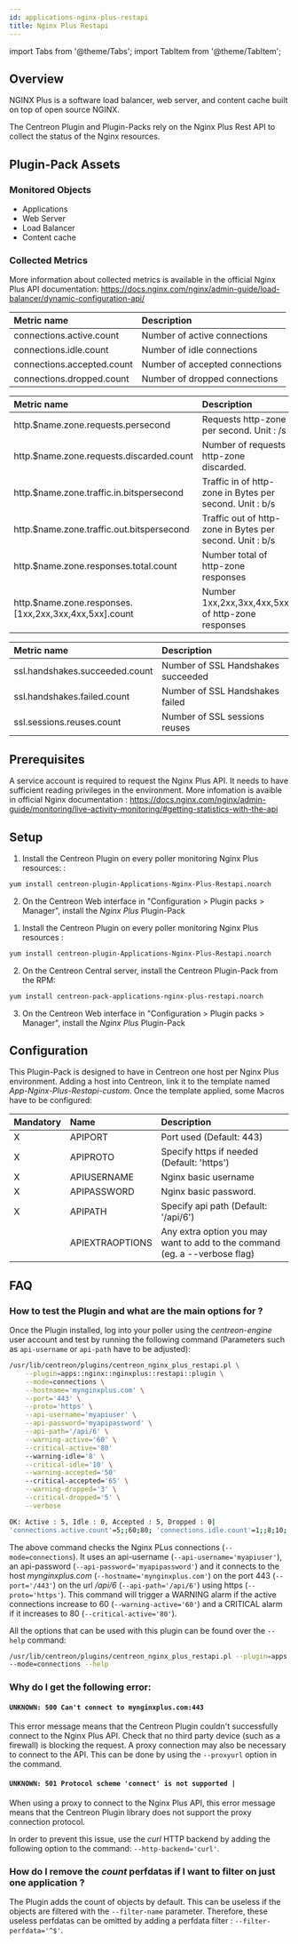 ```yaml
---
id: applications-nginx-plus-restapi
title: Nginx Plus Restapi
---
```

import Tabs from '@theme/Tabs';
import TabItem from '@theme/TabItem';


## Overview

NGINX Plus is a software load balancer, web server, and content cache built on top of open source NGINX.

The Centreon Plugin and Plugin-Packs rely on the Nginx Plus Rest API to collect the status of the Nginx resources.

## Plugin-Pack Assets

### Monitored Objects

* Applications
* Web Server
* Load Balancer
* Content cache

### Collected Metrics

More information about collected metrics is available in the official Nginx Plus API documentation: https://docs.nginx.com/nginx/admin-guide/load-balancer/dynamic-configuration-api/

<Tabs groupId="sync">
<TabItem value="Connections" label="Connections">

| Metric name                 | Description                    |
| :-------------------------- | :----------------------------- |
| connections.active.count    | Number of active connections   |
| connections.idle.count      | Number of idle connections     |
| connections.accepted.count  | Number of accepted connections |
| connections.dropped.count   | Number of dropped connections  |

</TabItem>
<TabItem value="Http-Zone" label="Http-Zone">

| Metric name                                             | Description                                              |
| :------------------------------------------------------ | :------------------------------------------------------- |
| http.$name.zone.requests.persecond                      | Requests http-zone per second. Unit : /s                 |
| http.$name.zone.requests.discarded.count                | Number of requests http-zone discarded.                  |
| http.$name.zone.traffic.in.bitspersecond                | Traffic in of http-zone in Bytes per second. Unit : b/s  |
| http.$name.zone.traffic.out.bitspersecond               | Traffic out of http-zone in Bytes per second. Unit : b/s |
| http.$name.zone.responses.total.count                   | Number total of http-zone responses                      |
| http.$name.zone.responses.[1xx,2xx,3xx,4xx,5xx].count   | Number 1xx,2xx,3xx,4xx,5xx of http-zone responses        |

</TabItem>
<TabItem value="Ssl" label="Ssl">

| Metric name                      | Description                         |
| :------------------------------- | :---------------------------------- |
| ssl.handshakes.succeeded.count   | Number of SSL Handshakes succeeded  |
| ssl.handshakes.failed.count      | Number of SSL Handshakes failed     |
| ssl.sessions.reuses.count        | Number of SSL sessions reuses       |

</TabItem>
</Tabs>

## Prerequisites

A service account is required to request the Nginx Plus API. It needs to have sufficient reading privileges in the environment.
More infomation is avaible in official Nginx documentation : https://docs.nginx.com/nginx/admin-guide/monitoring/live-activity-monitoring/#getting-statistics-with-the-api

## Setup

<Tabs groupId="sync">
<TabItem value="Online License" label="Online License">

1. Install the Centreon Plugin on every poller monitoring Nginx Plus resources: :

```bash
yum install centreon-plugin-Applications-Nginx-Plus-Restapi.noarch
```

2. On the Centreon Web interface in "Configuration > Plugin packs > Manager", install the *Nginx Plus* Plugin-Pack

</TabItem>
<TabItem value="Offline License" label="Offline License">

1. Install the Centreon Plugin on every poller monitoring Nginx Plus resources :

```bash
yum install centreon-plugin-Applications-Nginx-Plus-Restapi.noarch
```

2. On the Centreon Central server, install the Centreon Plugin-Pack from the RPM:

```bash
yum install centreon-pack-applications-nginx-plus-restapi.noarch
```

3. On the Centreon Web interface in "Configuration > Plugin packs > Manager", install the *Nginx Plus* Plugin-Pack

</TabItem>
</Tabs>

## Configuration

This Plugin-Pack is designed to have in Centreon one host per Nginx Plus environment.
Adding a host into Centreon, link it to the template named *App-Nginx-Plus-Restapi-custom*.
Once the template applied, some Macros have to be configured:

| Mandatory | Name            | Description                                                                |
| :-------- | :-------------- | :------------------------------------------------------------------------- |
| X         | APIPORT         | Port used (Default: 443)                                                   |
| X         | APIPROTO        | Specify https if needed (Default: 'https')                                 |
| X         | APIUSERNAME     | Nginx basic username                                                       |
| X         | APIPASSWORD     | Nginx basic password.                                                      |
| X         | APIPATH         | Specify api path (Default: '/api/6')                                       |
|           | APIEXTRAOPTIONS | Any extra option you may want to add to the command (eg. a --verbose flag) |

## FAQ

### How to test the Plugin and what are the main options for ?

Once the Plugin installed, log into your poller using the *centreon-engine* user account and test 
by running the following command (Parameters such as ```api-username``` or ```api-path``` have to be adjusted):

```bash
/usr/lib/centreon/plugins/centreon_nginx_plus_restapi.pl \
	--plugin=apps::nginx::nginxplus::restapi::plugin \
	--mode=connections \
	--hostname='mynginxplus.com' \
	--port='443' \
	--proto='https' \
	--api-username='myapiuser' \
	--api-password='myapipassword' \
	--api-path='/api/6' \
	--warning-active='60' \
	--critical-active='80'
	--warning-idle='8' \
	--critical-idle='10' \
	--warning-accepted='50' 
	--critical-accepted='65' \
	--warning-dropped='3' \
	--critical-dropped='5' \
	--verbose

OK: Active : 5, Idle : 0, Accepted : 5, Dropped : 0|
'connections.active.count'=5;;60;80; 'connections.idle.count'=1;;8;10; 'connections.accepted.count'=5;;50;65; 'connections.dropped.count'=0;;3;5;
```

The above command checks the Nginx PLus connections (```--mode=connections```).
It uses an api-username (```--api-username='myapiuser'```), an api-password (```--api-password='myapipassword'```)
and it connects to the host *mynginxplus.com* (```--hostname='mynginxplus.com'```) on the port 443 (```--port='/443'```)
on the url */api/6* (```--api-path='/api/6'```) using https (```--proto='https'```).
This command will trigger a WARNING alarm if the active connections increase to 60 (```--warning-active='60'```)
and a CRITICAL alarm if it increases to 80 (```--critical-active='80'```).

All the options that can be used with this plugin can be found over the ```--help``` command:

```bash
/usr/lib/centreon/plugins/centreon_nginx_plus_restapi.pl --plugin=apps::nginx::nginxplus::restapi::plugin 
--mode=connections --help
```
### Why do I get the following error: 

#### ```UNKNOWN: 500 Can't connect to mynginxplus.com:443```

This error message means that the Centreon Plugin couldn't successfully connect to the Nginx Plus API.
Check that no third party device (such as a firewall) is blocking the request.
A proxy connection may also be necessary to connect to the API. This can be done by using the ```--proxyurl``` option in the command.

#### ```UNKNOWN: 501 Protocol scheme 'connect' is not supported |``` 

When using a proxy to connect to the Nginx Plus API, this error message means that the Centreon Plugin library does not support
the proxy connection protocol.

In order to prevent this issue, use the *curl* HTTP backend by adding the following option to the command: ```--http-backend='curl'```.

### How do I remove the *count* perfdatas if I want to filter on just one application ?

The Plugin adds the count of objects by default. This can be useless if the objects are filtered with the ```--filter-name``` parameter.
Therefore, these useless perfdatas can be omitted by adding a perfdata filter : ```--filter-perfdata='^$'```.
